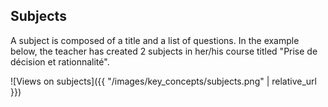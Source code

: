 ## Subjects

A subject is composed of a title and a list of questions. In the example below, the teacher has created 2 subjects in her/his course
titled "Prise de décision et rationnalité".

![Views on subjects]({{ "/images/key_concepts/subjects.png" | relative_url }})
